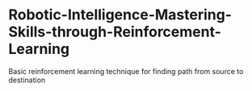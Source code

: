# Robotic-Intelligence-Mastering-Skills-through-Reinforcement-Learning
Basic reinforcement learning technique for finding path from source to destination
